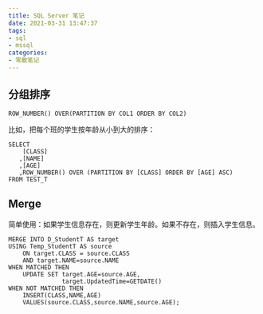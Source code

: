 ```yaml
---
title: SQL Server 笔记
date: 2021-03-31 13:47:37
tags:
- sql
- mssql
categories:
- 零散笔记
---
```


## 分组排序
```
ROW_NUMBER() OVER(PARTITION BY COL1 ORDER BY COL2)
```
比如，把每个班的学生按年龄从小到大的排序：
<!--more-->

```[sql]
SELECT
	[CLASS]
   ,[NAME]
   ,[AGE]
   ,ROW_NUMBER() OVER (PARTITION BY [CLASS] ORDER BY [AGE] ASC)
FROM TEST_T
```

## Merge
简单使用：如果学生信息存在，则更新学生年龄。如果不存在，则插入学生信息。
```
MERGE INTO D_StudentT AS target
USING Temp_StudentT AS source
    ON target.CLASS = source.CLASS 
    AND target.NAME=source.NAME
WHEN MATCHED THEN
    UPDATE SET target.AGE=source.AGE,
               target.UpdatedTime=GETDATE()
WHEN NOT MATCHED THEN
    INSERT(CLASS,NAME,AGE) 
    VALUES(source.CLASS,source.NAME,source.AGE);
```